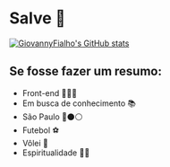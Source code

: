 # Salve 🚀

[![GiovannyFialho's GitHub stats](https://github-readme-stats.vercel.app/api?username=GiovannyFialho&theme=radical&show_icons=true)](https://github.com/anuraghazra/github-readme-stats)

## Se fosse fazer um resumo:
- Front-end 👨🏻‍💻
- Em busca de conhecimento 📚
- São Paulo 🔴⚫️⚪️
- Futebol ⚽️
- Vôlei 🏐
- Espiritualidade 🙏🏻
